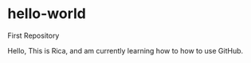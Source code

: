 # hello-world
First Repository

Hello,
This is Rica, and am currently learning how to how to use GitHub.
